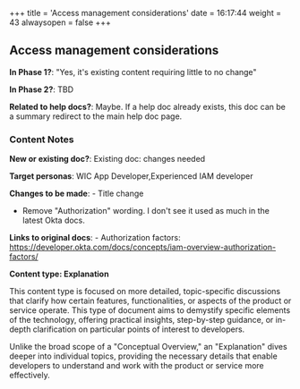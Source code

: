 +++
title = 'Access management considerations'
date = 16:17:44
weight = 43
alwaysopen = false
+++

## Access management considerations

**In Phase 1?**: "Yes, it's existing content requiring little to no change"

**In Phase 2?**: TBD

**Related to help docs?**: Maybe. If a help doc already exists, this doc can be a summary redirect to the main help doc page.



### Content Notes

**New or existing doc?**: Existing doc: changes needed

**Target personas**: WIC App Developer,Experienced IAM developer

**Changes to be made**: - Title change
- Remove "Authorization" wording. I don't see it used as much in the latest Okta docs.

**Links to original docs**: - Authorization factors: https://developer.okta.com/docs/concepts/iam-overview-authorization-factors/

**Content type: Explanation**

This content type is focused on more detailed, topic-specific discussions that clarify how certain features, functionalities, or aspects of the product or service operate. This type of document aims to demystify specific elements of the technology, offering practical insights, step-by-step guidance, or in-depth clarification on particular points of interest to developers. 

Unlike the broad scope of a "Conceptual Overview," an "Explanation" dives deeper into individual topics, providing the necessary details that enable developers to understand and work with the product or service more effectively.


